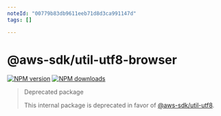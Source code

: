 ```yaml
---
noteId: "00779b83db9611eeb71d8d3ca991147d"
tags: []

---
```


# @aws-sdk/util-utf8-browser

[![NPM version](https://img.shields.io/npm/v/@aws-sdk/util-utf8-browser/latest.svg)](https://www.npmjs.com/package/@aws-sdk/util-utf8-browser)
[![NPM downloads](https://img.shields.io/npm/dm/@aws-sdk/util-utf8-browser.svg)](https://www.npmjs.com/package/@aws-sdk/util-utf8-browser)

> Deprecated package
>
> This internal package is deprecated in favor of [@aws-sdk/util-utf8](https://www.npmjs.com/package/@aws-sdk/util-utf8).
